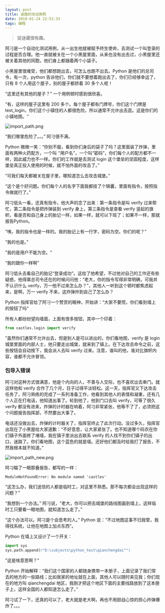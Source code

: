 ```yaml
---
layout: post
title: 迷路的测试用例
date: 2019-01-24 22:51:33
tags: 编程
---
```


> 捉迷藏很有趣。

阿刁是一个自动化测试用例，从一出生他就被赋予终生使命，去测试一个叫登录的过程是否合理。他一直就被关在一个小黑屋里面，从来也没有出去过，小黑屋里还被关着其他的同胞，他们身上都捆着两个小袋子。

小黑屋里很难受，他们都想跑出去，可怎么也跑不出去。Python 是他们的总司令，有一次，python 告诉他们，你们就不要想着跑出去了，你们已经够幸运了，只有 8 个人用这个屋子，别的屋子都挤着 30 多个人呢！

“这里还有其他的屋子？” 一个用例顿时感到很欣喜。

“有，这样的屋子这里有 200 多个。每个屋子都有门牌号，你们这个门牌是 test_login，你们这个小镇住的人都很危险，所以通常不允许出去逛。这是你们的小镇地图。‘’

![import_path.png](https://i.loli.net/2019/01/17/5c3ff3b22cefd.png)

“我们哪里危险了。。。” 阿刁很不满。

Python 微微一笑：“你别不服，看到你们身后的袋子了吗？这里面装了炸弹，里面有两种火药配方，一个叫 ‘’用户名”，一个叫“密码”，你们每个人的配方都不一样，因此威力也不一样。你们的工作就是去测试 login 这个堡垒的坚固程度，这样堡垒真正投入使用的时候，就不怕外面的攻击了。”

“可我们每天都被关在屋子里，哪知道怎么去攻击城堡。”

“这个是个好问题。你们每个人的名字下面我都挂了个锦囊，里面有指令，按照指令做就行了。”

阿刁低头一看，还真有指令，他大声的念了出来：第一条指令是叫 verify 过来帮忙，第二条指令是把炸弹装到 verify 身上，第三条指令是查看 verify 竖起的旗帜，看是否和自己身上的胎记一样，如果一样，就可以下班了；如果不一样，那就报告Python。

“咦，我的指令也是一样的。我的胎记上有一行字，密码为空。你们的呢？”

“我的也是。”

"我的是用户不能为空。"

“我的跟你一样啊”

阿刁低头去看自己的胎记“登录成功”。这给了他希望，不过他对自己的工作还有些疑惑，他得乘总司令还在的时候问问他：“老大，你的指令写得非常明确，可我并不认识什么 verify，万一他不过来怎么办？”，其他人一听到这个顿时都焦虑起来，是啊，万一 verify 不来，这炸弹炸到自己了怎么办？

Python 指挥官给了阿刁一个赞赏的眼神，开始讲：“大家不要慌，你们看到墙上的按钮了吗“

所有人都纷纷望向墙面，上面有很多按钮，其中一个印着：

```python
from castles.login import verify
```

”虽然你们通常不允许出去，但是别人是可以进出的，你们看地图，verify 是 login 城堡里面的内部人士，他只要走出城堡，就来到了镇上。在下达攻击命令之前，这些按钮会自动按下，我会派人去叫 verify 过来。注意，谁叫的他，谁对比旗帜内容，谁都不允许冒领。

### 包导入错误

阿刁对这种方式很满意，他是个内向的人，不善与人交际，也不喜欢出去串门。就这样他和 verify 合作了几个月，日子过得平淡轻松。这一天，指挥官又下达攻击任务了，阿刁熟练的完成了一系列准备工作，他看到其他人的表情和凝重，还有几个人正在打电话，他知道出事了。轮到他了，他到门口去叫 verify，可等了很久 verify 都没有进来，炸弹的计时器在响着，阿刁非常紧张，他等不了了，必须把这个问题报告指挥部，不然要出大事了。

电话还没拨出去，炸弹的计时器关了，指挥官终止了此次行动。没过多久，指挥官出现在了小黑屋给大家道歉：“不好意思，让大家紧张了。也不知道哪个码农在你们镇子外面修了堵墙，我在镇子里派出去联系 verify 的人找不到你们镇子的出口，迷路了。你们看地图，这个蓝色的就是墙。还好他们都及时给我打了报告，不然我根本就不知道。”

![import_path_new.png](https://i.loli.net/2019/01/17/5c3ffc5586b66.png)

阿刁瞄了一眼那叠报告，都写的一样：

```
ModuleNotFoundError: No module named 'castles'
```

“这怎么办，我们送信的人都是临时工，对这里不熟悉。那不每次都会出现这样的问题？”

“我想到一个办法。” 阿刁说，“老大，你可以把去城堡的路线图画到墙上，这样临时工只要看一眼地图，就知道怎么走了。”

“这个办法可以。阿刁是个会思考的人。” Python 说：“不过地图这事不归我管，我得找系统，让他在地图上加点东西”。

Python 在墙上又设计了一个开关：

```python
import sys
sys.path.append(r"D:\subjects\python_test\qianchengdai"")
```

"这是啥意思啊？"

Python 开始解释：“我们这个国家的人都随身携带一本册子，上面记录了我们常去的地方的一些路线；比如我家的地址就在上面，其他人可以随时来见我；你们现在的地方叫 qianchengdai 地区，我刚才把这个地区下面的主要线路放到了这本册子上，这样全国的人都知道怎么走了。”

阿刁试了一下，还真的可以了，老大就是老大啊，再也不用胆战心惊的担心炸弹爆炸了。。。





